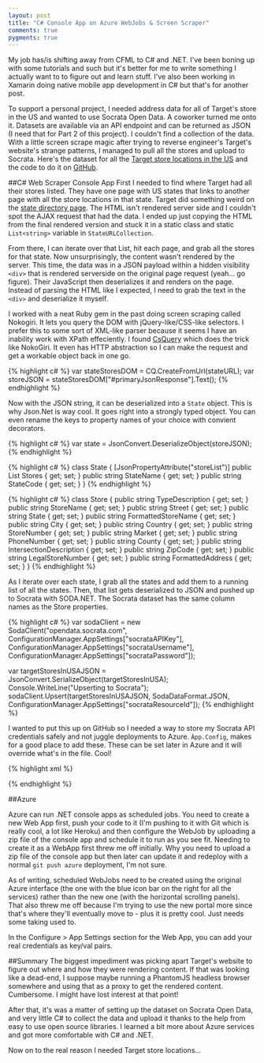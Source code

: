 ```yaml
---
layout: post
title: "C# Console App on Azure WebJobs & Screen Scraper"
comments: true
pygments: true
---
```


My job has/is shifting away from CFML to C# and .NET. I've been boning up with some tutorials and such but it's better for me to write something I actually want to to figure out and learn stuff. I've also been working in Xamarin doing native mobile app development in C# but that's for another post.

To support a personal project, I needed address data for all of Target's store in the US and wanted to use Socrata Open Data. A coworker turned me onto it. Datasets are available via an API endpoint and can be returned as JSON (I need that for Part 2 of this project). I couldn't find a collection of the data. With a little screen scrape magic after trying to reverse engineer's Target's website's strange patterns, I managed to pull all the stores and upload to Socrata. Here's the dataset for all the [Target store locations in the US](https://opendata.socrata.com/Business/Target-Stores-in-USA/4mte-zfws) and the code to do it on [GitHub](https://github.com/dankraus/target-store-scraper-socrata-pusher).

##C# Web Scraper Console App
First I needed to find where Target had all their stores listed. They have one page with US states that links to another page with all the store locations in that state. Target did something weird on the [state directory page](http://gam.target.com/store-locator/state-listing?lnk=findstore_viewall_storesbystate). The HTML isn't rendered server side and I couldn't spot the AJAX request that had the data. I ended up just copying the HTML from the final rendered version and stuck it in a static class and static `List<string>` variable in `StateURLCollection`.

From there, I can iterate over that List, hit each page, and grab all the stores for that state. Now unsurprisingly, the content wasn't rendered by the server. This time, the data was in a JSON payload within a hidden visibility `<div>` that is rendered serverside on the original page request (yeah... go figure). Their JavaScript then deserializes it and renders on the page. Instead of parsing the HTML like I expected, I need to grab the text in the `<div>` and deserialize it myself.

I worked with a neat Ruby gem in the past doing screen scraping called Nokogiri. It lets you query the DOM with jQuery-like/CSS-like selectors. I prefer this to some sort of XML-like parser because it seems I have an inability work with XPath effeciently. I found [CsQuery](https://github.com/jamietre/CsQuery) which does the trick like NokoGiri. It even has HTTP abstraction so I can make the request and get a workable object back in one go.

{% highlight c# %}
var stateStoresDOM = CQ.CreateFromUrl(stateURL);
var storeJSON = stateStoresDOM["#primaryJsonResponse"].Text();
{% endhighlight %}

Now with the JSON string, it can be deserialized into a `State` object. This is why Json.Net is way cool. It goes right into a strongly typed object. You can even rename the keys to property names of your choice with convient decorators.

{% highlight c# %}
var state = JsonConvert.DeserializeObject<State>(storeJSON);
{% endhighlight %}

{% highlight c# %}
class State
{
    [JsonPropertyAttribute("storeList")]
    public List<Store> Stores { get; set; }
    public string StateName { get; set; }
    public string StateCode { get; set; }
}
{% endhighlight %}

{% highlight c# %}
class Store
{
    public string TypeDescription { get; set; }
    public string StoreName { get; set; }
    public string Street { get; set; }
    public string State { get; set; }
    public string FormattedStoreName { get; set; }
    public string City { get; set; }
    public string Country { get; set; }
    public string StoreNumber { get; set; }
    public string Market { get; set; }
    public string PhoneNumber { get; set; }
    public string County { get; set; }
    public string IntersectionDescription { get; set; }
    public string ZipCode { get; set; }
    public string LegalStoreNumber { get; set; }
    public string FormattedAddress { get; set; }
}
{% endhighlight %}

As I iterate over each state, I grab all the states and add them to a running list of all the states. Then, that list gets deserialized to JSON and pushed up to Socrata with SODA.NET. The Socrata dataset has the same column names as the Store properties.

{% highlight c# %}
var sodaClient = new SodaClient("opendata.socrata.com",
    ConfigurationManager.AppSettings["socrataAPIKey"],
    ConfigurationManager.AppSettings["socrataUsername"],
    ConfigurationManager.AppSettings["socrataPassword"]);

var targetStoresInUSAJSON = JsonConvert.SerializeObject(targetStoresInUSA);
Console.WriteLine("Upserting to Socrata");
sodaClient.Upsert(targetStoresInUSAJSON, SodaDataFormat.JSON, ConfigurationManager.AppSettings["socrataResourceId"]);
{% endhighlight %}

I wanted to put this up on GitHub so I needed a way to store my Socrata API credentials safely and not juggle deployments to Azure. `Àpp.Config`, makes for a good place to add these. These can be set later in Azure and it will override what's in the file. Cool!

{% highlight xml %}
<?xml version="1.0" encoding="utf-8" ?>
<configuration>
    <startup>
        <supportedRuntime version="v4.0" sku=".NETFramework,Version=v4.5.1" />
    </startup>
    <appSettings>
        <add key="socrataAPIKey" value=""/>
        <add key="socrataUsername" value=""/>
        <add key="socrataPassword" value=""/>
        <add key="socrataResourceId" value=""/>
    </appSettings>
</configuration>
{% endhighlight %}

##Azure

Azure can run .NET console apps as scheduled jobs. You need to create a new Web App first, push your code to it (I'm pushing to it with Git which is really cool, a lot like Heroku) and then configure the WebJob by uploading a zip file of the console app and schedule it to run as you see fit. Needing to create it as a WebApp first threw me off initially. Why you need to upload a zip file of the console app but then later can update it and redeploy with a normal `git push azure` deployment, I'm not sure.

As of writing, scheduled WebJobs need to be created using the original Azure interface (the one with the blue icon bar on the right for all the services) rather than the new one (with the horizontal scrolling panels). That also threw me off because I'm trying to use the new portal more since that's where they'll eventually move to - plus it is pretty cool. Just needs some taking used to.

In the Configure > App Settings section for the Web App, you can add your real credentials as key/val pairs.

##Summary
The biggest impediment was picking apart Target's website to figure out where and how they were rendering content. If that was looking like a dead-end, I suppose maybe running a PhantomJS headless browser somewhere and using that as a proxy to get the rendered content. Cumbersome. I might have lost interest at that point!

 After that, it's was a matter of setting up the dataset on Socrata Open Data, and very little C# to collect the data and upload it thanks to the help from easy to use open source libraries. I learned a bit more about Azure services and got more comfortable with C# and .NET.

 Now on to the real reason I needed Target store locations...

